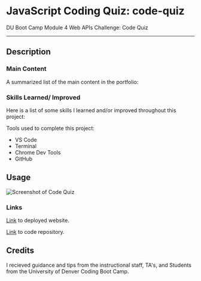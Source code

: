 # JavaScript Coding Quiz: code-quiz

DU Boot Camp Module 4 Web APIs Challenge: Code Quiz

---

## Description

### Main Content

A summarized list of the main content in the portfolio:

### Skills Learned/ Improved

Here is a list of some skills I learned and/or improved throughout this project:

Tools used to complete this project:

- VS Code
- Terminal
- Chrome Dev Tools
- GitHub

## Usage

![Screenshot of Code Quiz]()

### Links

[Link](https://alverson98.github.io/code-quiz/) to deployed website.

[Link](https://github.com/alverson98/code-quiz) to code repository.

## Credits

I recieved guidance and tips from the instructional staff, TA's, and Students from the University of Denver Coding Boot Camp.

